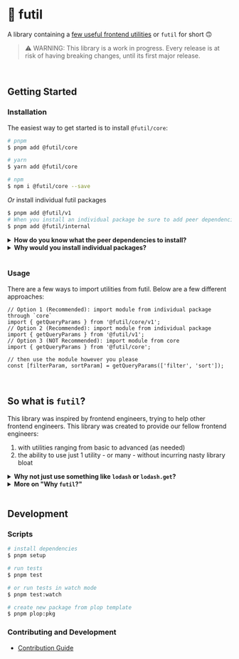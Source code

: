 # 🧰 futil

A library containing a <ins>few useful frontend utilities</ins> or `futil` for
short 🙃

> ⚠️ WARNING: This library is a work in progress. Every release is at risk of
> having breaking changes, until its first major release.

<br />

## Getting Started

### Installation

The easiest way to get started is to install `@futil/core`:

```bash
# pnpm
$ pnpm add @futil/core

# yarn
$ yarn add @futil/core

# npm
$ npm i @futil/core --save
```

_Or_ install individual futil packages

```bash
$ pnpm add @futil/v1
# When you install an individual package be sure to add peer dependencies yourself
$ pnpm add @futil/internal
```

<details>
<summary><b>How do you know what the peer dependencies to install?</b></summary>
After installing the package, let's say <code>@futil/v1</code>, read the output of the install command or feel free to check the <code>package.json</code> of the package you installed by going into <code>node_modules/@futil/v1/package.json</code>.
</details>

<details>
<summary><b>Why would you install individual packages?</b></summary>

<b>Possibility 1: Version Pinning.</b> <br /> If you want to lock your project
into a certain version of <code>@futil/v1</code>, but keep everything else from
<code>@futil/core</code> up to date, you can pin <code>@futil/v1</code> to a
certain version. For example, here's how you'd go about doing that: <br />

<pre>
$ pnpm add @futil/core@latest && pnpm add @futil/v1@0.0.2

// then your package.json will look like:

{ "dependencies": { "@futil/v1": "0.0.2", "@futil/core": "latest" } }

</pre>
<br />
<b>Possibility 2: Unnecessary Modules.</b>
<br />
You just don't care for the rest of futil and only want a single
package's utilities.
</details>

<br />

### Usage

There are a few ways to import utilities from futil. Below are a few different
approaches:

```tsx
// Option 1 (Recommended): import module from individual package through `core`
import { getQueryParams } from '@futil/core/v1';
// Option 2 (Recommended): import module from individual package
import { getQueryParams } from '@futil/v1';
// Option 3 (NOT Recommended): import module from core
import { getQueryParams } from '@futil/core';

// then use the module however you please
const [filterParam, sortParam] = getQueryParams(['filter', 'sort']);
```

<br />

## So what is `futil`?

This library was inspired by frontend engineers, trying to help other frontend
engineers. This library was created to provide our fellow frontend engineers:

1. with utilities ranging from basic to advanced (as needed)
2. the ability to use just 1 utility - or many - without incurring nasty library
   bloat

<details>
<summary><b>Why not just use something like <code>lodash</code> or <code>lodash.get</code>?</b></summary>
While Lodash is an amazing library, it provides different kinds of helpers. Lodash
simply serves a different purpose. Futil doesn't offer common JS
utilities that help to shorten and optimize code. Futil provides
<i>frontend</i> utilities that don't really exist in an existing popular library.
</details>

<details>
<summary><b>More on "Why <code>futil</code>?"</b></summary>
We are a small group of frontend engineers that have worked on large-scale
projects, in high-growth startups or enterprise orgs... and have just repeatedly created
the same utilities for each team.
<br />
<br />
Essentially, we just got tired of doing it over and over... and over.

</details>

<br />

## Development

### Scripts

```bash
# install dependencies
$ pnpm setup

# run tests
$ pnpm test

# or run tests in watch mode
$ pnpm test:watch

# create new package from plop template
$ pnpm plop:pkg
```

### Contributing and Development

- [Contribution Guide](https://github.com/bigwoof91/frontend-utils/blob/main/CONTRIBUTING.md)
